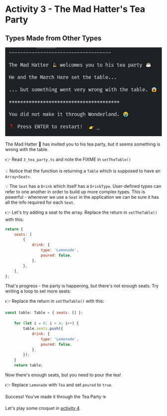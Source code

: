 # Activity 3 - The Mad Hatter's Tea Party

## Types Made from Other Types

![Attend a Tea Party](../images/tea_party.jpg)

The Mad Hatter 🎩 has invited you to his tea party, but it seems something is wrong with the table.

👉 Read `3_tea_party.ts` and note the FIXME in `setTheTable()`

💡 Notice that the function is returning a `Table` which is supposed to have an `Array<Seat>`.

💡 The `Seat` has a `Drink` which itself has a `DrinkType`. User-defined types can refer to one another in order to build up more complex types. This is powerful - whenever we use a `Seat` in the application we can be sure it has all the info required for each `Seat`.

👉 Let's try adding a seat to the array. Replace the return in `setTheTable()` with this:

```JavaScript
return {
	seats: [
		{
			drink: {
				type: 'Lemonade',
				poured: false,
			},
		},
	],
};
```

That's progress - the party is happening, but there's not enough seats. Try writing a loop to set more seats:

👉 Replace the return in `setTheTable()` with this:

```JavaScript
const table: Table = { seats: [] };

	for (let i = 0; i < 4; i++) {
		table.seats.push({
			drink: {
				type: 'Lemonade',
				poured: false,
			},
		});
	}
	return table;
```

Now there's enough seats, but you need to pour the tea!

👉 Replace `Lemonade` with `Tea` and set `poured` to `true`.

Success! You've made it through the Tea Party ☕

Let's play some croquet in [activity 4](./activity_4.md).

